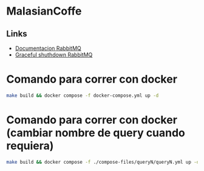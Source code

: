 # MalasianCoffe

## Links
- [Documentacion RabbitMQ](https://pkg.go.dev/github.com/rabbitmq/amqp091-go)
- [Graceful shuthdown RabbitMQ](fastfoto.net/posts/rabbitmq-work-queue-graceful-shutdown-with-timeout/)

# Comando para correr con docker
```bash
make build && docker compose -f docker-compose.yml up -d
```

# Comando para correr con docker (cambiar nombre de query cuando requiera)
```bash
make build && docker compose -f ./compose-files/queryN/queryN.yml up -d
```